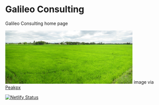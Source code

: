# Galileo Consulting
Galileo Consulting home page

<img src="https://github.com/GilmourR/GalileoConsulting/blob/master/static/image/RiceFieldPanoramaBulacanPhilippines.jpg" alt="" width="80%"/>
image via <a href="https://www.peakpx.com">Peakpx</a>

[![Netlify Status](https://api.netlify.com/api/v1/badges/5da909fa-948c-4b29-befd-b0e179b12e4d/deploy-status)](https://app.netlify.com/sites/practical-gates-bbf505/deploys)
